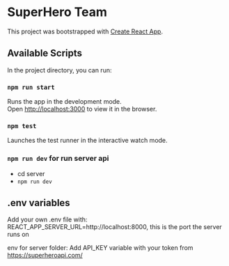 
# SuperHero Team

This project was bootstrapped with [Create React App](https://github.com/facebook/create-react-app).

## Available Scripts

In the project directory, you can run:

### `npm run start`

Runs the app in the development mode.\
Open [http://localhost:3000](http://localhost:3000) to view it in the browser.


### `npm test`

Launches the test runner in the interactive watch mode.

### `npm run dev` for run server api

- cd server
- `npm run dev`


## .env variables
Add your own .env file with:
REACT_APP_SERVER_URL=http://localhost:8000,
this is the port the server runs on

env for server folder:
Add API_KEY variable with your token from https://superheroapi.com/

